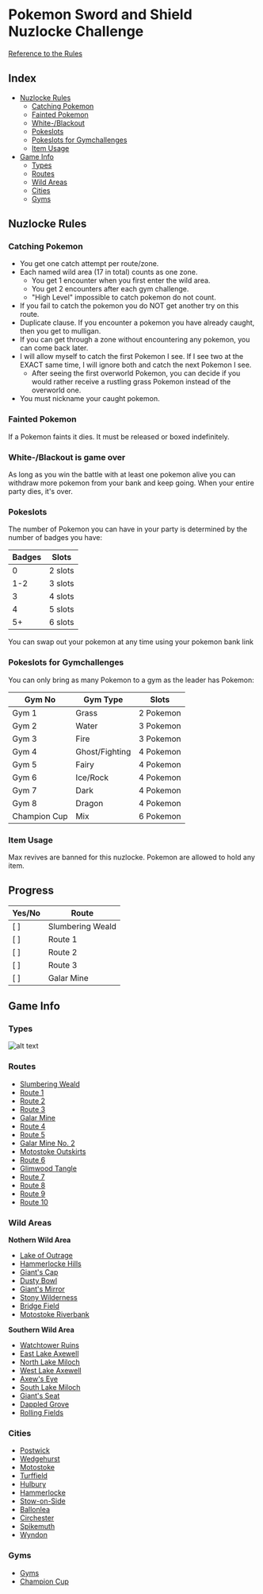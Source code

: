 # Pokemon Sword and Shield Nuzlocke Challenge
[Reference to the Rules](https://www.reddit.com/r/nuzlocke/comments/h7rhth/sword_and_shield_nuzlocke_rules_solved/)

## Index
* [Nuzlocke Rules](#nuzlocke-rules)
  * [Catching Pokemon](#catching-pokemon)
  * [Fainted Pokemon](#fainted-pokemon)
  * [White-/Blackout](#white-blackout-is-game-over)
  * [Pokeslots](#pokeslots)
  * [Pokeslots for Gymchallenges](#pokeslots-for-gymchallenges)
  * [Item Usage](#item-usage)
* [Game Info](#game-info)
  * [Types](#types) 
  * [Routes](#routes) 
  * [Wild Areas](#wild-areas)
  * [Cities](#cities)
  * [Gyms](#gyms)

## Nuzlocke Rules
### Catching Pokemon
* You get one catch attempt per route/zone.
* Each named wild area (17 in total) counts as one zone.
  * You get 1 encounter when you first enter the wild area.
  * You get 2 encounters after each gym challenge.
  * "High Level" impossible to catch pokemon do not count.
* If you fail to catch the pokemon you do NOT get another try on this route.
* Duplicate clause. If you encounter a pokemon you have already caught, then you get to mulligan.
* If you can get through a zone without encountering any pokemon, you can come back later.
* I will allow myself to catch the first Pokemon I see. If I see two at the EXACT same time, I will ignore both and catch the next Pokemon I see.
  * After seeing the first overworld Pokemon, you can decide if you would rather receive a rustling grass Pokemon instead of the overworld one.
* You must nickname your caught pokemon.

### Fainted Pokemon
If a Pokemon faints it dies. It must be released or boxed indefinitely.

### White-/Blackout is game over
As long as you win the battle with at least one pokemon alive you can withdraw more pokemon from your bank and keep going. When your entire party dies, it's over.

### Pokeslots
The number of Pokemon you can have in your party is determined by the number of badges you have:

Badges | Slots
----|--------|
 0 | 2 slots
 1-2 | 3 slots
 3 | 4 slots
 4 | 5 slots
 5+ | 6 slots

You can swap out your pokemon at any time using your pokemon bank link

### Pokeslots for Gymchallenges
You can only bring as many Pokemon to a gym as the leader has Pokemon:

| Gym No | Gym Type | Slots 
|--------|--------|--------|
| Gym 1 | Grass | 2 Pokemon
| Gym 2 | Water | 3 Pokemon
| Gym 3 | Fire | 3 Pokemon
| Gym 4 | Ghost/Fighting | 4 Pokemon
| Gym 5 | Fairy | 4 Pokemon
| Gym 6 | Ice/Rock | 4 Pokemon
| Gym 7 | Dark | 4 Pokemon
| Gym 8 | Dragon | 4 Pokemon
| Champion Cup | Mix | 6 Pokemon
  
### Item Usage
Max revives are banned for this nuzlocke. Pokemon are allowed to hold any item.

## Progress
| Yes/No | Route |
|----|----------|
| [ ] | Slumbering Weald |
| [ ] | Route 1 | 
| [ ] | Route 2 | 
| [ ] | Route 3 | 
| [ ] | Galar Mine | 

## Game Info
### Types
![alt text](https://i.pinimg.com/originals/7b/c6/58/7bc65872baa79ac690e9e4ae1aa8cb64.png)

### Routes
* [Slumbering Weald](https://www.serebii.net/pokearth/galar/slumberingweald.shtml)
* [Route 1](https://www.serebii.net/pokearth/galar/route1.shtml)
* [Route 2](https://www.serebii.net/pokearth/galar/route2.shtml)
* [Route 3](https://www.serebii.net/pokearth/galar/route3.shtml)
* [Galar Mine](https://www.serebii.net/pokearth/galar/galarmine.shtml)
* [Route 4](https://www.serebii.net/pokearth/galar/route4.shtml)
* [Route 5](https://www.serebii.net/pokearth/galar/route5.shtml)
* [Galar Mine No. 2](https://www.serebii.net/pokearth/galar/galarmineno.2.shtml)
* [Motostoke Outskirts](https://www.serebii.net/pokearth/galar/motostokeoutskirts.shtml)
* [Route 6](https://www.serebii.net/pokearth/galar/route6.shtml)
* [Glimwood Tangle](https://www.serebii.net/pokearth/galar/glimwoodtangle.shtml)
* [Route 7](https://www.serebii.net/pokearth/galar/route7.shtml)
* [Route 8](https://www.serebii.net/pokearth/galar/route8.shtml)
* [Route 9](https://www.serebii.net/pokearth/galar/route9.shtml)
* [Route 10](https://www.serebii.net/pokearth/galar/route10.shtml)

### Wild Areas
**Nothern Wild Area** 
* [Lake of Outrage](https://www.serebii.net/pokearth/galar/lakeofoutrage.shtml)
* [Hammerlocke Hills](https://www.serebii.net/pokearth/galar/hammerlockehills.shtml)
* [Giant's Cap](https://www.serebii.net/pokearth/galar/giant'scap.shtml)
* [Dusty Bowl](https://www.serebii.net/pokearth/galar/dustybowl.shtml)
* [Giant's Mirror](https://www.serebii.net/pokearth/galar/giant'smirror.shtml)
* [Stony Wilderness](https://www.serebii.net/pokearth/galar/stonywilderness.shtml)
* [Bridge Field](https://www.serebii.net/pokearth/galar/bridgefield.shtml)
* [Motostoke Riverbank](https://www.serebii.net/pokearth/galar/motostokeriverbank.shtml)

**Southern Wild Area**
* [Watchtower Ruins](https://www.serebii.net/pokearth/galar/watchtowerruins.shtml)
* [East Lake Axewell](https://www.serebii.net/pokearth/galar/eastlakeaxewell.shtml)
* [North Lake Miloch](https://www.serebii.net/pokearth/galar/northlakemiloch.shtml)
* [West Lake Axewell](https://www.serebii.net/pokearth/galar/westlakeaxewell.shtml)
* [Axew's Eye](https://www.serebii.net/pokearth/galar/axew'seye.shtml)
* [South Lake Miloch](https://www.serebii.net/pokearth/galar/southlakemiloch.shtml)
* [Giant's Seat](https://www.serebii.net/pokearth/galar/giant'sseat.shtml)
* [Dappled Grove](https://www.serebii.net/pokearth/galar/dappledgrove.shtml)
* [Rolling Fields](https://www.serebii.net/pokearth/galar/rollingfields.shtml)

### Cities
* [Postwick](https://www.serebii.net/pokearth/galar/postwick.shtml)
* [Wedgehurst](https://www.serebii.net/pokearth/galar/wedgehurst.shtml)
* [Motostoke](https://www.serebii.net/pokearth/galar/motostoke.shtml)
* [Turffield](https://www.serebii.net/pokearth/galar/turffield.shtml)
* [Hulbury](https://www.serebii.net/pokearth/galar/hulbury.shtml)
* [Hammerlocke](https://www.serebii.net/pokearth/galar/hammerlocke.shtml)
* [Stow-on-Side](https://www.serebii.net/pokearth/galar/stow-on-side.shtml)
* [Ballonlea](https://www.serebii.net/pokearth/galar/ballonlea.shtml)
* [Circhester](https://www.serebii.net/pokearth/galar/circhester.shtml)
* [Spikemuth](https://www.serebii.net/pokearth/galar/spikemuth.shtml)
* [Wyndon](https://www.serebii.net/pokearth/galar/wyndon.shtml)

### Gyms
* [Gyms](https://www.serebii.net/swordshield/gyms.shtml)
* [Champion Cup](https://www.serebii.net/swordshield/championcup.shtml)





